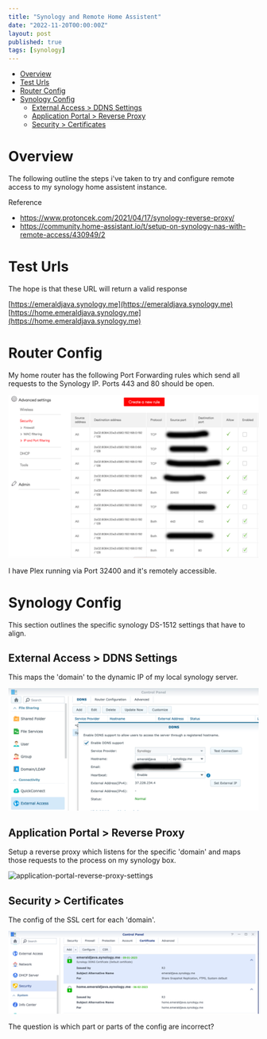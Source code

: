 ```yaml
---
title: "Synology and Remote Home Assistent"
date: "2022-11-20T00:00:00Z"
layout: post
published: true
tags: [synology]
---
```


<!-- @import "[TOC]" {cmd="toc" depthFrom=1 depthTo=6 orderedList=false} -->

<!-- code_chunk_output -->

- [Overview](#overview)
- [Test Urls](#test-urls)
- [Router Config](#router-config)
- [Synology Config](#synology-config)
  - [External Access \> DDNS Settings](#external-access--ddns-settings)
  - [Application Portal \> Reverse Proxy](#application-portal--reverse-proxy)
  - [Security \> Certificates](#security--certificates)

<!-- /code_chunk_output -->

# Overview

The following outline the steps i've taken to try and configure remote access to my synology home assistent instance.

<!--more-->

Reference
- https://www.protoncek.com/2021/04/17/synology-reverse-proxy/
- https://community.home-assistant.io/t/setup-on-synology-nas-with-remote-access/430949/2

# Test Urls

The hope is that these URL will return a valid response

[https://emeraldjava.synology.me](https://emeraldjava.synology.me)
[https://home.emeraldjava.synology.me](https://home.emeraldjava.synology.me)

# Router Config

My home router has the following Port Forwarding rules which send all requests to the Synology IP. Ports 443 and 80 should be open. 

![router-port-forwarding](./11/20/router-port-forwarding.png)

I have Plex running via Port 32400 and it's remotely accessible.

# Synology Config

This section outlines the specific synology DS-1512 settings that have to align.

## External Access > DDNS Settings

This maps the 'domain' to the dynamic IP of my local synology server.

![external-access-ddns-settings](./11/20/external-access-ddns-settings.png)

## Application Portal > Reverse Proxy

Setup a reverse proxy which listens for the specific 'domain' and maps those requests to the process on my synology box.

![application-portal-reverse-proxy-settings](./2022-11-20/application-portal-reverse-proxy-settings.png)

## Security > Certificates

The config of the SSL cert for each 'domain'.

![security-certs-settings](./11/20/security-certs-settings.png)

The question is which part or parts of the config are incorrect?
